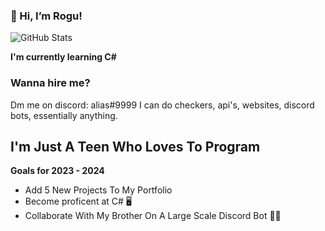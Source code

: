 ### 👋 Hi, I’m Rogu!

![GitHub Stats](https://github-readme-stats.vercel.app/api?username=aliasnoclip&theme=radical)


 **I'm currently learning C#**


### Wanna hire me?

Dm me on discord: alias#9999 I can do checkers, api's, websites, discord bots, essentially anything.


## I'm Just A Teen Who Loves To Program

**Goals for 2023 - 2024**

- Add 5 New Projects To My Portfolio
- Become proficent at C# 🖥️
- Collaborate With My Brother On A Large Scale Discord Bot 🧘‍♂️


